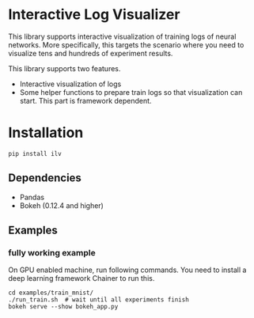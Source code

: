 # Interactive Log Visualizer

This library supports interactive visualization of training logs of neural networks.
More specifically, this targets the scenario where you need to visualize tens and hundreds of experiment results.

This library supports two features.

+ Interactive visualization of logs
+ Some helper functions to prepare train logs so that visualization can start. This part is framework dependent.

# Installation

```
pip install ilv
```


## Dependencies

+ Pandas
+ Bokeh (0.12.4 and higher)


## Examples

### fully working example
On GPU enabled machine, run following commands.
You need to install a deep learning framework Chainer to run this.

```
cd examples/train_mnist/
./run_train.sh  # wait until all experiments finish
bokeh serve --show bokeh_app.py
```
